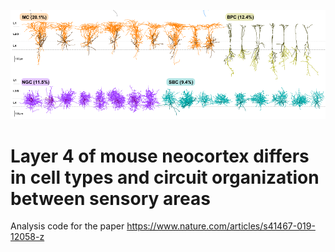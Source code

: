 ![Layer 4 neurons](cover.png)

# Layer 4 of mouse neocortex differs in cell types and circuit organization between sensory areas

Analysis code for the paper https://www.nature.com/articles/s41467-019-12058-z
